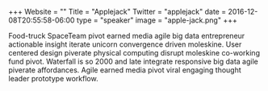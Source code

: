 +++
Website = ""
Title = "Applejack"
Twitter = "applejack"
date = 2016-12-08T20:55:58-06:00
type = "speaker"
image = "apple-jack.png"
+++

Food-truck SpaceTeam pivot earned media agile big data entrepreneur actionable insight iterate unicorn convergence driven moleskine. User centered design piverate physical computing disrupt moleskine co-working fund pivot. Waterfall is so 2000 and late integrate responsive big data agile piverate affordances. Agile earned media pivot viral engaging thought leader prototype workflow.
